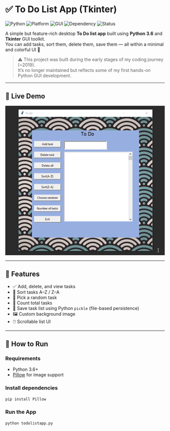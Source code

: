 # ✅ To Do List App (Tkinter)

![Python](https://img.shields.io/badge/Python-3.6-blue.svg)
![Platform](https://img.shields.io/badge/Platform-Desktop-lightgrey.svg)
![GUI](https://img.shields.io/badge/GUI-Tkinter-orange.svg)
![Dependency](https://img.shields.io/badge/Dependency-Pillow-yellow.svg)
![Status](https://img.shields.io/badge/Status-Archived-red.svg)

A simple but feature-rich desktop **To Do list app** built using **Python 3.6** and **Tkinter** GUI toolkit.  
You can add tasks, sort them, delete them, save them — all within a minimal and colorful UI 🌈

> ⚠️ This project was built during the early stages of my coding journey (~2019).  
> It’s no longer maintained but reflects some of my first hands-on Python GUI development.

---

## 📸 Live Demo

![Live-demo](assets/live-demo.gif)  

---

## 🧠 Features

- ✅ Add, delete, and view tasks
- 🔄 Sort tasks A–Z / Z–A
- 🎲 Pick a random task
- 🧮 Count total tasks
- 💾 Save task list using Python `pickle` (file-based persistence)
- 🖼️ Custom background image
- 🖱️ Scrollable list UI

---

## 🚀 How to Run

### Requirements

- Python 3.6+
- [Pillow](https://pypi.org/project/Pillow/) for image support

### Install dependencies

```bash
pip install Pillow
```

### Run the App
```bash
python todolistapp.py
```
